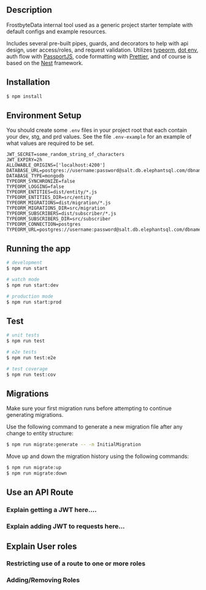 ## Description

FrostbyteData internal tool used as a generic project starter template with 
default configs and example resources.

Includes 
several pre-built pipes, guards, and decorators to help with api design, 
user access/roles, and request validation. 
Utilizes [typeorm](https://typeorm.io/), 
[dot env](https://github.com/motdotla/dotenv), 
auth flow with [PassportJS](https://www.passportjs.org/docs/),
code formatting with [Prettier](https://prettier.io/docs/en/index.html),
and of course is based on the [Nest](https://github.com/nestjs/nest) framework.

## Installation

```bash
$ npm install
```

## Environment Setup

You should create some `.env` files in your project root that each contain your dev, stg, and prd values. 
See the file `.env-example` for an example of what values are required to be set.
```dotenv
JWT_SECRET=some_random_string_of_characters
JWT_EXPIRY=2h
ALLOWABLE_ORIGINS=['localhost:4200']
DATABASE_URL=postgres://username:password@salt.db.elephantsql.com/dbname
DATABASE_TYPE=mongodb
TYPEORM_SYNCHRONIZE=false
TYPEORM_LOGGING=false
TYPEORM_ENTITIES=dist/entity/*.js
TYPEORM_ENTITIES_DIR=src/entity
TYPEORM_MIGRATIONS=dist/migration/*.js
TYPEORM_MIGRATIONS_DIR=src/migration
TYPEORM_SUBSCRIBERS=dist/subscriber/*.js
TYPEORM_SUBSCRIBERS_DIR=src/subscriber
TYPEORM_CONNECTION=postgres
TYPEORM_URL=postgres://username:password@salt.db.elephantsql.com/dbname
```

## Running the app

```bash
# development
$ npm run start

# watch mode
$ npm run start:dev

# production mode
$ npm run start:prod
```

## Test

```bash
# unit tests
$ npm run test

# e2e tests
$ npm run test:e2e

# test coverage
$ npm run test:cov
```


## Migrations

Make sure your first migration runs before attempting to continue generating migrations.

Use the following command to generate a new migration file after any change to entity structure:
```bash
$ npm run migrate:generate -- -n InitialMigration
```

Move up and down the migration history using the following commands:
```bash
$ npm run migrate:up
$ npm run migrate:down
```

## Use an API Route

### Explain getting a JWT here....
### Explain adding JWT to requests here...


## Explain User roles

### Restricting use of a route to one or more roles
### Adding/Removing Roles

